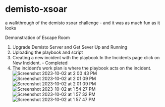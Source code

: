 # demisto-xsoar
a walkthrough of the demisto xsoar challenge - and it was as much fun as it looks

Demonstration of Escape Room 
1. Upgrade Demisto Server and Get Sever Up and Running
2. Uploading the playbook and script 
3. Creating a new incident with the playbook In the Incidents page click on New Incident. - Completed
4. The incident’s work plan is where the playbook acts on the incident.
![Screenshot 2023-10-02 at 2 00 43 PM](https://github.com/pestirA/demisto-xsoar/assets/35427591/c1a80865-17c6-4836-8ac7-8005c5b19ae6)
![Screenshot 2023-10-02 at 2 01 09 PM](https://github.com/pestirA/demisto-xsoar/assets/35427591/9a38ce0a-b4ef-4a71-9d43-7eaec5996003)
![Screenshot 2023-10-02 at 2 01 09 PM](https://github.com/pestirA/demisto-xsoar/assets/35427591/15b389ee-1479-494a-b5a6-433e156b58ea)
![Screenshot 2023-10-02 at 1 54 27 PM](https://github.com/pestirA/demisto-xsoar/assets/35427591/1aeede5f-628b-40a0-a3df-114a4c0d46e9)
![Screenshot 2023-10-02 at 1 57 32 PM](https://github.com/pestirA/demisto-xsoar/assets/35427591/1fafdf5e-be83-4f0b-b0b6-0b060a74b9c0)
![Screenshot 2023-10-02 at 1 57 47 PM](https://github.com/pestirA/demisto-xsoar/assets/35427591/577fdd93-8ccf-4273-9da6-0ea31903f3de)
